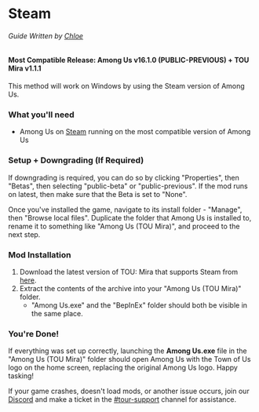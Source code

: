 
# Steam
###### Guide Written by [Chloe](https://totallychloe.carrd.co/)

#### Most Compatible Release: Among Us v16.1.0 (**PUBLIC-PREVIOUS**) + TOU Mira v1.1.1

This method will work on Windows by using the Steam version of Among Us.

### What you'll need

- Among Us on [Steam](https://store.steampowered.com/app/945360) running on the most compatible version of Among Us

### Setup + Downgrading (If Required)

If downgrading is required, you can do so by clicking "Properties", then "Betas", then selecting "public-beta" or "public-previous".
If the mod runs on latest, then make sure that the Beta is set to "None".

Once you've installed the game, navigate to its install folder - "Manage", then "Browse local files".
Duplicate the folder that Among Us is installed to, rename it to something like "Among Us (TOU Mira)", and proceed to the next step.

### Mod Installation

1. Download the latest version of TOU: Mira that supports Steam from [here](https://github.com/AU-Avengers/TOU-Mira/releases/latest).
2. Extract the contents of the archive into your "Among Us (TOU Mira)" folder.
    - "Among Us.exe" and the "BepInEx" folder should both be visible in the same place.

### You're Done!

If everything was set up correctly, launching the **Among Us.exe** file in the "Among Us (TOU Mira)" folder should open Among Us with the Town of Us logo on the home screen, replacing the original Among Us logo. Happy tasking!

If your game crashes, doesn't load mods, or another issue occurs, join our [Discord](https://discord.gg/ugyc4EVUYZ) and make a ticket in the [#tour-support](https://discord.com/channels/890249154402586734/900986905154453504) channel for assistance.

